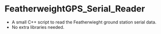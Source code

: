 # FeatherweightGPS_Serial_Reader
- A small C++ script to read the Featherwieght ground station serial data.
- No extra libraries needed.
